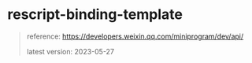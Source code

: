 # rescript-binding-template

> reference: https://developers.weixin.qq.com/miniprogram/dev/api/
>
> latest version: 2023-05-27